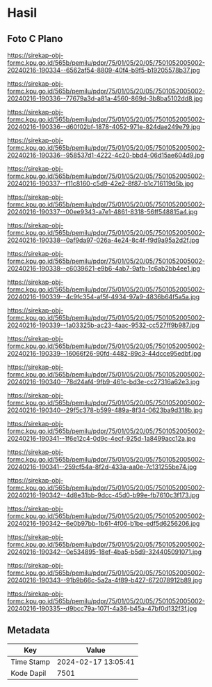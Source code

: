 # Hasil

## Foto C Plano

https://sirekap-obj-formc.kpu.go.id/565b/pemilu/pdpr/75/01/05/20/05/7501052005002-20240216-190334--6562af54-8809-40f4-b9f5-b19205578b37.jpg

https://sirekap-obj-formc.kpu.go.id/565b/pemilu/pdpr/75/01/05/20/05/7501052005002-20240216-190336--77679a3d-a81a-4560-869d-3b8ba5102dd8.jpg

https://sirekap-obj-formc.kpu.go.id/565b/pemilu/pdpr/75/01/05/20/05/7501052005002-20240216-190336--d60f02bf-1878-4052-971e-824dae249e79.jpg

https://sirekap-obj-formc.kpu.go.id/565b/pemilu/pdpr/75/01/05/20/05/7501052005002-20240216-190336--958537d1-4222-4c20-bbd4-06d15ae604d9.jpg

https://sirekap-obj-formc.kpu.go.id/565b/pemilu/pdpr/75/01/05/20/05/7501052005002-20240216-190337--f11c8160-c5d9-42e2-8f87-b1c716119d5b.jpg

https://sirekap-obj-formc.kpu.go.id/565b/pemilu/pdpr/75/01/05/20/05/7501052005002-20240216-190337--00ee9343-a7e1-4861-8318-56ff548815a4.jpg

https://sirekap-obj-formc.kpu.go.id/565b/pemilu/pdpr/75/01/05/20/05/7501052005002-20240216-190338--0af9da97-026a-4e24-8c4f-f9d9a95a2d2f.jpg

https://sirekap-obj-formc.kpu.go.id/565b/pemilu/pdpr/75/01/05/20/05/7501052005002-20240216-190338--c6039621-e9b6-4ab7-9afb-1c6ab2bb4ee1.jpg

https://sirekap-obj-formc.kpu.go.id/565b/pemilu/pdpr/75/01/05/20/05/7501052005002-20240216-190339--4c9fc354-af5f-4934-97a9-4836b64f5a5a.jpg

https://sirekap-obj-formc.kpu.go.id/565b/pemilu/pdpr/75/01/05/20/05/7501052005002-20240216-190339--1a03325b-ac23-4aac-9532-cc527ff9b987.jpg

https://sirekap-obj-formc.kpu.go.id/565b/pemilu/pdpr/75/01/05/20/05/7501052005002-20240216-190339--16066f26-90fd-4482-89c3-44dcce95edbf.jpg

https://sirekap-obj-formc.kpu.go.id/565b/pemilu/pdpr/75/01/05/20/05/7501052005002-20240216-190340--78d24af4-9fb9-461c-bd3e-cc27316a62e3.jpg

https://sirekap-obj-formc.kpu.go.id/565b/pemilu/pdpr/75/01/05/20/05/7501052005002-20240216-190340--29f5c378-b599-489a-8f34-0623ba9d318b.jpg

https://sirekap-obj-formc.kpu.go.id/565b/pemilu/pdpr/75/01/05/20/05/7501052005002-20240216-190341--1f6e12c4-0d9c-4ecf-925d-1a8499acc12a.jpg

https://sirekap-obj-formc.kpu.go.id/565b/pemilu/pdpr/75/01/05/20/05/7501052005002-20240216-190341--259cf54a-8f2d-433a-aa0e-7c131255be74.jpg

https://sirekap-obj-formc.kpu.go.id/565b/pemilu/pdpr/75/01/05/20/05/7501052005002-20240216-190342--4d8e31bb-9dcc-45d0-b99e-fb7610c3f173.jpg

https://sirekap-obj-formc.kpu.go.id/565b/pemilu/pdpr/75/01/05/20/05/7501052005002-20240216-190342--6e0b97bb-1b61-4f06-b1be-edf5d6256206.jpg

https://sirekap-obj-formc.kpu.go.id/565b/pemilu/pdpr/75/01/05/20/05/7501052005002-20240216-190342--0e534895-18ef-4ba5-b5d9-324405091071.jpg

https://sirekap-obj-formc.kpu.go.id/565b/pemilu/pdpr/75/01/05/20/05/7501052005002-20240216-190343--91b9b66c-5a2a-4f89-b427-672078912b89.jpg

https://sirekap-obj-formc.kpu.go.id/565b/pemilu/pdpr/75/01/05/20/05/7501052005002-20240216-190335--d9bcc79a-1071-4a36-b45a-47bf0d132f3f.jpg


## Metadata

| Key        | Value               |
| ---------- | ------------------- |
| Time Stamp | 2024-02-17 13:05:41 |
| Kode Dapil | 7501                |



